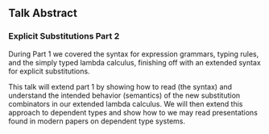 Talk Abstract
---------------
### Explicit Substitutions Part 2
   During Part 1 we covered the syntax for expression grammars, 
   typing rules, and the simply typed lambda calculus, 
   finishing off with an extended syntax for explicit 
   substitutions. 

   This talk will extend part 1 by showing how to read (the syntax)
   and understand the intended behavior (semantics) of the new
   substitution combinators in our extended lambda calculus. 
   We will then extend this approach to dependent types and 
   show how to we may read presentations found in modern papers 
   on dependent type systems.
